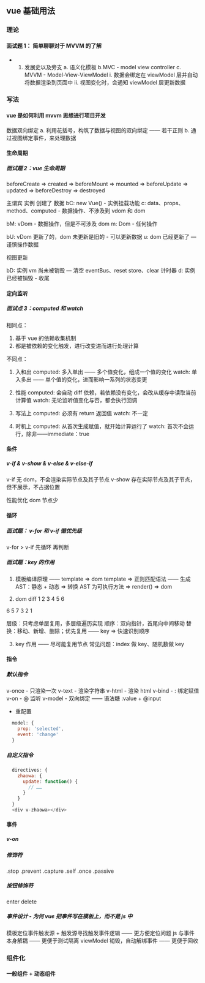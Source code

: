 ## vue 基础用法

### 理论

#### 面试题 1： 简单聊聊对于 MVVM 的了解

- 1. 发展史以及旁支
     a. 语义化模板 b.MVC - model view controller
     c. MVVM - Model-View-ViewModel
     i. 数据会绑定在 viewModel 层并自动将数据渲染到页面中
     ii. 视图变化时，会通知 viewModel 层更新数据

### 写法

#### vue 是如何利用 mvvm 思想进行项目开发

数据双向绑定
a. 利用花括号，构筑了数据与视图的双向绑定 —— 若干正则
b. 通过视图绑定事件，来处理数据

#### 生命周期

##### 面试题 2：vue 生命周期

beforeCreate => created => beforeMount => mounted => beforeUpdate => updated
=> beforeDestroy => destroyed

主谓宾
实例 创建了 数据
bC: new Vue() - 实例挂载功能
c: data、props、method、computed - 数据操作、不涉及到 vdom 和 dom

bM: vDom - 数据操作，但是不可涉及 dom
m: Dom - 任何操作

bU: vDom 更新了的，dom 未更新是旧的 - 可以更新数据
u: dom 已经更新了 — 谨慎操作数据

视图更新

bD: 实例 vm 尚未被销毁 — 清空 eventBus、reset store、clear 计时器
d: 实例已经被销毁 - 收尾

#### 定向监听

##### 面试点 3：computed 和 watch

相同点：

1. 基于 vue 的依赖收集机制
2. 都是被依赖的变化触发，进行改变进而进行处理计算

不同点：

1. 入和出
   computed: 多入单出 —— 多个值变化，组成一个值的变化
   watch: 单入多出 —— 单个值的变化，进而影响一系列的状态变更

2. 性能
   computed: 会自动 diff 依赖，若依赖没有变化，会改从缓存中读取当前计算值
   watch: 无论监听值变化与否，都会执行回调

3. 写法上
   computed: 必须有 return 返回值
   watch: 不一定

4. 时机上
   computed: 从首次生成赋值，就开始计算运行了
   watch: 首次不会运行，除非——immediate：true

#### 条件

##### v-if & v-show & v-else & v-else-if

v-if 无 dom，不会渲染实际节点及其子节点
v-show 存在实际节点及其子节点，但不展示，不占据位置

性能优化 dom 节点少

#### 循环

##### 面试题： v-for 和 v-if 循优先级

v-for > v-if 先循环 再判断

##### 面试题：key 的作用

1. 模板编译原理 —— template => dom
   template => 正则匹配语法 —— 生成 AST：静态 + 动态 => 转换 AST 为可执行方法 => render() => dom

2. dom diff
   1 2 3 4 5 6

6 5 7 3 2 1

层级：只考虑单层复用，多层级遍历实现
顺序：双向指针，首尾向中间移动
替换：移动、新增、删除；优先复用 —— key => 快速识别顺序

3. key 作用 —— 尽可能复用节点
   常见问题：index 做 key、随机数做 key

#### 指令

##### 默认指令

v-once - 只渲染一次
v-text - 渲染字符串
v-html - 渲染 html
v-bind - : 绑定赋值
v-on - @ 监听
v-model - 双向绑定 —— 语法糖
:value + @input

- 重配置

```js
  model: {
    prop: 'selected',
    event: 'change'
  }
```

##### 自定义指令

```js
  directives: {
    zhaowa: {
      update: function() {
        // ……
      }
    }
  }
  <div v-zhaowa></div>
```

#### 事件

##### v-on

##### 修饰符

.stop .prevent .capture .self .once .passive

##### 按钮修饰符

enter delete

##### 事件设计 - 为何 vue 把事件写在模板上，而不是 js 中

模板定位事件触发源 + 触发源寻找触发事件逻辑 —— 更方便定位问题
js 与事件本身解耦 —— 更便于测试隔离
viewModel 销毁，自动解绑事件 —— 更便于回收

### 组件化

#### 一般组件 + 动态组件
